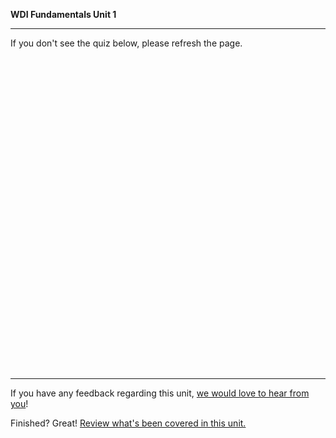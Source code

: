 **WDI Fundamentals Unit 1**

---

If you don't see the quiz below, please refresh the page.

<!-- Change the width and height values to suit you best -->
<div class="typeform-widget" data-url="https://ga-immersives.typeform.com/to/NXzgl8?" data-text="Unit 1: Developer Foundations" style="width:100%;height:500px;"></div>
<script>(function(){var qs,js,q,s,d=document,gi=d.getElementById,ce=d.createElement,gt=d.getElementsByTagName,id='typef_orm',b='https://s3-eu-west-1.amazonaws.com/share.typeform.com/';if(!gi.call(d,id)){js=ce.call(d,'script');js.id=id;js.src=b+'widget.js';q=gt.call(d,'script')[0];q.parentNode.insertBefore(js,q)}})()</script>



---

If you have any feedback regarding this unit, [we would love to hear from you](https://ga-immersives.typeform.com/to/dVTNev)!


Finished? Great! [Review what's been covered in this unit.](developer-foundations-cheatsheet.md)
